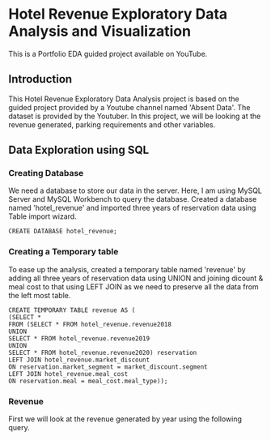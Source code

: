 # Hotel Revenue Exploratory Data Analysis and Visualization
 This is a Portfolio EDA guided project available on YouTube.

## Introduction
This Hotel Revenue Exploratory Data Analysis project is based on the guided project provided by a Youtube channel named 'Absent Data'. The dataset is provided by the Youtuber. In this project, we will be looking at the revenue generated, parking requirements and other variables.

## Data Exploration using SQL
### Creating Database
We need a database to store our data in the server. Here, I am using MySQL Server and MySQL Workbench to query the database. Created a database named 'hotel_revenue' and imported three years of reservation data using Table import wizard.

    CREATE DATABASE hotel_revenue;

### Creating a Temporary table
To ease up the analysis, created a temporary table named 'revenue' by adding all three years of reservation data using UNION and joining dicount & meal cost to that using LEFT JOIN as we need to preserve all the data from the left most table.

    CREATE TEMPORARY TABLE revenue AS (
    (SELECT *
    FROM (SELECT * FROM hotel_revenue.revenue2018
    UNION
    SELECT * FROM hotel_revenue.revenue2019
    UNION
    SELECT * FROM hotel_revenue.revenue2020) reservation
    LEFT JOIN hotel_revenue.market_discount
    ON reservation.market_segment = market_discount.segment
    LEFT JOIN hotel_revenue.meal_cost
    ON reservation.meal = meal_cost.meal_type));

### Revenue
First we will look at the revenue generated by year using the following query.

